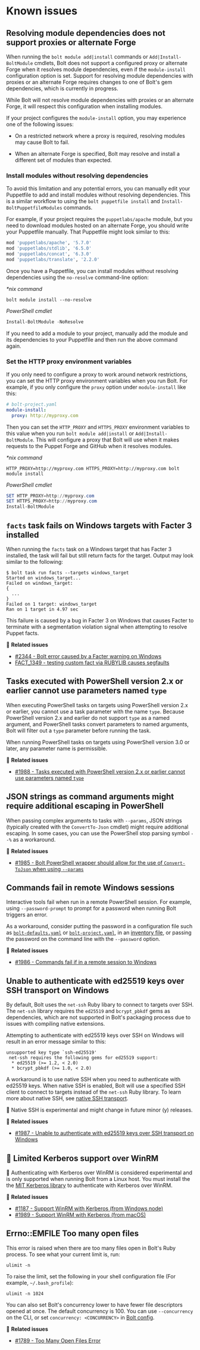 # Known issues

## Resolving module dependencies does not support proxies or alternate Forge

When running the `bolt module add|install` commands or `Add|Install-BoltModule`
cmdlets, Bolt does not support a configured proxy or alternate Forge when it
resolves module dependencies, even if the `module-install` configuration
option is set. Support for resolving module dependencies with proxies or an
alternate Forge requires changes to one of Bolt's gem dependencies, which is
currently in progress.

While Bolt will not resolve module dependencies with proxies or an alternate
Forge, it will respect this configuration when installing modules.

If your project configures the `module-install` option, you may experience
one of the following issues:

- On a restricted network where a proxy is required, resolving modules may
  cause Bolt to fail.

- When an alternate Forge is specified, Bolt may resolve and install a
  different set of modules than expected.

### Install modules without resolving dependencies

To avoid this limitation and any potential errors, you can manually edit your
Puppetfile to add and install modules without resolving dependencies. This is a
similar workflow to using the `bolt puppetfile install` and
`Install-BoltPuppetfileModules` commands.

For example, if your project requires the `puppetlabs/apache` module, but
you need to download modules hosted on an alternate Forge, you should write
your Puppetfile manually. That Puppetfile might look similar to this:

```ruby
mod 'puppetlabs/apache', '5.7.0'
mod 'puppetlabs/stdlib', '6.5.0'
mod 'puppetlabs/concat', '6.3.0'
mod 'puppetlabs/translate', '2.2.0'
```

Once you have a Puppetfile, you can install modules without resolving
dependencies using the `no-resolve` command-line option:

_\*nix command_

```shell
bolt module install --no-resolve
```

_PowerShell cmdlet_

```powershell
Install-BoltModule -NoResolve
```

If you need to add a module to your project, manually add the module and
its dependencies to your Puppetfile and then run the above command again.

### Set the HTTP proxy environment variables

If you only need to configure a proxy to work around network restrictions,
you can set the HTTP proxy environment variables when you run Bolt. For
example, if you only configure the `proxy` option under `module-install` like
this:

```yaml
# bolt-project.yaml
module-install:
  proxy: http://myproxy.com
```

Then you can set the `HTTP_PROXY` and `HTTPS_PROXY` environment variables
to this value when you run `bolt module add|install` or `Add|Install-BoltModule`.
This will configure a proxy that Bolt will use when it makes requests to the
Puppet Forge and GitHub when it resolves modules.

_\*nix command_

```shell
HTTP_PROXY=http://myproxy.com HTTPS_PROXY=http://myproxy.com bolt module install
```

_PowerShell cmdlet_

```powershell
SET HTTP_PROXY=http://myproxy.com
SET HTTPS_PROXY=http://myproxy.com
Install-BoltModule
```

## `facts` task fails on Windows targets with Facter 3 installed

When running the `facts` task on a Windows target that has Facter 3 installed,
the task will fail but still return facts for the target. Output may look
similar to the following:

```shell
$ bolt task run facts --targets windows_target
Started on windows_target...
Failed on windows_target:
{
  ...
}
Failed on 1 target: windows_target
Ran on 1 target in 4.97 sec
```

This failure is caused by a bug in Facter 3 on Windows that causes Facter to
terminate with a segmentation violation signal when attempting to resolve Puppet
facts.

📖 **Related issues**

- [#2344 - Bolt error caused by a Facter warning on
  Windows](https://github.com/puppetlabs/bolt/issues/2344)
- [FACT_1349 - testing custom fact via RUBYLIB causes
  segfaults](https://tickets.puppetlabs.com/browse/FACT-1349)

## Tasks executed with PowerShell version 2.x or earlier cannot use parameters named `type`

When executing PowerShell tasks on targets using PowerShell version 2.x or
earlier, you cannot use a task parameter with the name `type`. Because
PowerShell version 2.x and earlier do not support `type` as a named argument,
and PowerShell tasks convert parameters to named arguments, Bolt will filter out
a `type` parameter before running the task.

When running PowerShell tasks on targets using PowerShell version 3.0 or later,
any parameter name is permissible.

📖 **Related issues**

- [#1988 - Tasks executed with PowerShell version 2.x or earlier cannot use
  parameters named `type`](https://github.com/puppetlabs/bolt/issues/1988)

## JSON strings as command arguments might require additional escaping in PowerShell

When passing complex arguments to tasks with `--params`, JSON strings (typically
created with the `ConvertTo-Json` cmdlet) might require additional escaping. In
some cases, you can use the PowerShell stop parsing symbol `--%` as a
workaround.

📖 **Related issues**

- [#1985 - Bolt PowerShell wrapper should allow for the use of `Convert-ToJson`
  when using `--params`](https://github.com/puppetlabs/bolt/issues/1985)

## Commands fail in remote Windows sessions

Interactive tools fail when run in a remote PowerShell session. For example,
using `--password-prompt` to prompt for a password when running Bolt triggers an
error.

As a workaround, consider putting the password in a configuration file
such as [`bolt-defaults.yaml`](bolt_defaults_reference.md) or
[`bolt-project.yaml`](bolt_project_reference.md), in an
[inventory file](bolt_inventory_reference.md), or passing the password on the
command line with the `--password` option.

📖 **Related issues**

- [#1986 - Commands fail if in a remote session to
  Windows](https://github.com/puppetlabs/bolt/issues/1986)

## Unable to authenticate with ed25519 keys over SSH transport on Windows

By default, Bolt uses the `net-ssh` Ruby libary to connect to targets over SSH.
The `net-ssh` library requires the `ed25519` and `bcrypt_pbkdf` gems as
dependencies, which are not supported in Bolt's packaging process due to issues
with compiling native extensions.

Attempting to authenticate with ed25519 keys over SSH on Windows will result
in an error message similar to this:

```
unsupported key type `ssh-ed25519'
 net-ssh requires the following gems for ed25519 support:
  * ed25519 (>= 1.2, < 2.0)
  * bcrypt_pbkdf (>= 1.0, < 2.0)
```

A workaround is to use native SSH when you need to authenticate with ed25519
keys. When native SSH is enabled, Bolt will use a specified SSH client to
connect to targets instead of the `net-ssh` Ruby library. To learn more about
native SSH, see [native SSH
transport](experimental_features.md#native-ssh-transport). 

🧪 Native SSH is
experimental and might change in future minor (y) releases.

📖 **Related issues**

- [#1987 - Unable to authenticate with ed25519 keys over SSH transport
  on Windows](https://github.com/puppetlabs/bolt/issues/1987)

## 🧪 Limited Kerberos support over WinRM

🧪 Authenticating with Kerberos over WinRM is considered experimental and is
only supported when running Bolt from a Linux host. You must install the
the [MIT Kerberos
library](https://web.mit.edu/Kerberos/www/krb5-latest/doc/admin/install_clients.html)
to authenticate with Kerberos over WinRM.

📖 **Related issues**

- [#1187 - Support WinRM with Kerberos (from Windows
  node)](https://github.com/puppetlabs/bolt/issues/1187)
- [#1989 - Support WinRM with Kerberos (from
  macOS)](https://github.com/puppetlabs/bolt/issues/1989)

## Errno::EMFILE Too many open files

This error is raised when there are too many files open in Bolt's Ruby process.
To see what your current limit is, run:

```
ulimit -n
```

To raise the limit, set the following in your shell configuration file (For
example, `~/.bash_profile`):

```
ulimit -n 1024
```

You can also set Bolt's concurrency lower to have fewer file descriptors opened
at once. The default concurrency is 100. You can use `--concurrency` on the CLI,
or set `concurrency: <CONCURRENCY>` in [Bolt config](configuring_bolt.md).

📖 **Related issues**

- [#1789 - Too Many Open Files 
  Error](https://github.com/puppetlabs/bolt/issues/1789)

